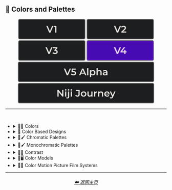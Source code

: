 <h2>🎨 Colors and Palettes</h2>

<div align="center">

[<img src="/Images/Repo_Parts/Buttons/Version_Buttons/button_version_V1_inactive.webp?raw=true" alt="MidJourney V1" height="64" />](/Pages/MJ_V1/Style_Pages/Sphere/Colors_and_Palettes.md)
[<img src="/Images/Repo_Parts/Buttons/Version_Buttons/button_version_V2_inactive.webp?raw=true" alt="MidJourney V2" height="64" />](/Pages/MJ_V2/Style_Pages/Sphere/Colors_and_Palettes.md)
[<img src="/Images/Repo_Parts/Buttons/Version_Buttons/button_version_V3_inactive.webp?raw=true" alt="MidJourney V3" height="64" />](/Pages/MJ_V3/Style_Pages/Just_The_Style/Colors_and_Palettes.md)
[<img src="/Images/Repo_Parts/Buttons/Version_Buttons/button_version_V4_active.webp?raw=true" alt="MidJourney V4" height="64" />](/Pages/MJ_V4/Style_Pages/Just_The_Style/Colors_and_Palettes.md)
<br>
[<img src="/Images/Repo_Parts/Buttons/Version_Buttons/button_version_V5_Alpha_inactive_half.webp?raw=true" alt="MidJourney V5" height="64" />](/Pages/MJ_V5/Style_Pages/Just_The_Style/Colors_and_Palettes.md)
[<img src="/Images/Repo_Parts/Buttons/Version_Buttons/button_version_niji_inactive_half.webp?raw=true" alt="Niji Journey" height="64" />](/Pages/Niji_Journey/Style_Pages/Colors_and_Palettes.md)


</div>

<hr>
<br>


- <details><summary>🎨🔴 Colors</summary><p>


    - <details><summary>🎨🔴 Basic Colors</summary><p><div align="center">

        | White | Black | Brown |
        | :-: | :-: | :-: |
        | <img src="/Images/MJ_V4/V4_Alpha_3.6/Midjourney_Styles/White.webp?raw=true" width="256" /> | <img src="/Images/MJ_V4/V4_Alpha_3.6/Midjourney_Styles/Black.webp?raw=true" width="256" /> | <img src="/Images/MJ_V4/V4_Alpha_3.5/Midjourney_Styles/Brown.webp?raw=true" width="256" /> |
        
        <br>
        
        | Light-Gray | Gray | Dark-Gray |
        | :-: | :-: | :-: |
        | <img src="/Images/MJ_V4/V4_Alpha_3.5/Midjourney_Styles/Light-Gray.webp?raw=true" width="256" /> | <img src="/Images/MJ_V4/V4_Alpha_3.5/Midjourney_Styles/Gray.webp?raw=true" width="256" /> | <img src="/Images/MJ_V4/V4_Alpha_3.5/Midjourney_Styles/Dark-Gray.webp?raw=true" width="256" /> |
        
        <br>
        
        | Maroon | Red | Orange |
        | :-: | :-: | :-: |
        | <img src="/Images/MJ_V4/V4_Alpha_3.5/Midjourney_Styles/Maroon.webp?raw=true" width="256" /> | <img src="/Images/MJ_V4/V4_Alpha_3.6/Midjourney_Styles/Red.webp?raw=true" width="256" /> | <img src="/Images/MJ_V4/V4_Alpha_3.5/Midjourney_Styles/Orange.webp?raw=true" width="256" /> |
        
        <br>
        
        | Yellow | Lime | Green |
        | :-: | :-: | :-: |
        | <img src="/Images/MJ_V4/V4_Alpha_3.5/Midjourney_Styles/Yellow.webp?raw=true" width="256" /> | <img src="/Images/MJ_V4/V4_Alpha_3.5/Midjourney_Styles/Lime.webp?raw=true" width="256" /> | <img src="/Images/MJ_V4/V4_Alpha_3.5/Midjourney_Styles/Green.webp?raw=true" width="256" /> |

        <br>
        
        | Cyan | Teal | Blue |
        | :-: | :-: | :-: |
        | <img src="/Images/MJ_V4/V4_Alpha_3.5/Midjourney_Styles/Cyan.webp?raw=true" width="256" /> | <img src="/Images/MJ_V4/V4_Alpha_3.5/Midjourney_Styles/Teal.webp?raw=true" width="256" /> | <img src="/Images/MJ_V4/V4_Alpha_3.5/Midjourney_Styles/Blue.webp?raw=true" width="256" /> |
        
        <br>
        
        | Indigo | Purple | Violet |
        | :-: | :-: | :-: |
        | <img src="/Images/MJ_V4/V4_Alpha_3.5/Midjourney_Styles/Indigo.webp?raw=true" width="256" /> | <img src="/Images/MJ_V4/V4_Alpha_3.6/Midjourney_Styles/Purple.webp?raw=true" width="256" /> | <img src="/Images/MJ_V4/V4_Alpha_3.5/Midjourney_Styles/Violet.webp?raw=true" width="256" /> |
        
        <br>
        
        | Fuchsia | Magenta | Pink |
        | :-: | :-: | :-: |
        | <img src="/Images/MJ_V4/V4_Alpha_3.5/Midjourney_Styles/Fuchsia.webp?raw=true" width="256" /> | <img src="/Images/MJ_V4/V4_Alpha_3.5/Midjourney_Styles/Magenta.webp?raw=true" width="256" /> | <img src="/Images/MJ_V4/V4_Alpha_3.5/Midjourney_Styles/Pink.webp?raw=true" width="256" /> |

        </div></p></details>


    - <details><summary>🎨🔵 Extended Colors</summary><p><div align="center">

        | Tan | Beige |
        | :-: | :-: |
        | <img src="/Images/MJ_V4/V4_Alpha_3.5/Midjourney_Styles/Tan.webp?raw=true" width="256" /> | <img src="/Images/MJ_V4/V4_Alpha_3.5/Midjourney_Styles/Beige.webp?raw=true" width="256" /> |

        <br>

        | Blush | Scarlet |
        | :-: | :-: |
        | <img src="/Images/MJ_V4/V4_Alpha_3.5/Midjourney_Styles/Blush.webp?raw=true" width="256" /> | <img src="/Images/MJ_V4/V4_Alpha_3.5/Midjourney_Styles/Scarlet.webp?raw=true" width="256" /> |
        
        <br>
        
        | Olive-Green | Chartreuse |
        | :-: | :-: |
        | <img src="/Images/MJ_V4/V4_Alpha_3.5/Midjourney_Styles/Olive-Green.webp?raw=true" width="256" /> | <img src="/Images/MJ_V4/V4_Alpha_3.5/Midjourney_Styles/Chartreuse.webp?raw=true" width="256" /> |
        
        <br>
        
        | Turquoise | Aqua | Azure |
        | :-: | :-: | :-: |
        | <img src="/Images/MJ_V4/V4_Alpha_3.6/Midjourney_Styles/Turquoise.webp?raw=true" width="256" /> | <img src="/Images/MJ_V4/V4_Alpha_3.5/Midjourney_Styles/Aqua.webp?raw=true" width="256" /> | <img src="/Images/MJ_V4/V4_Alpha_3.5/Midjourney_Styles/Azure.webp?raw=true" width="256" /> |

        </div></p></details>


    - <details><summary>🎨⚫ Dark Variations</summary><p><div align="center">

        | Dark-White | Dark-Brown |
        | :-: | :-: |
        | <img src="/Images/MJ_V4/V4_Alpha_3.5/Midjourney_Styles/Dark-White.webp?raw=true" width="256" /> | <img src="/Images/MJ_V4/V4_Alpha_3.5/Midjourney_Styles/Dark-Brown.webp?raw=true" width="256" /> |
        
        <br>
        
        | Dark-Maroon | Dark-Red | Dark-Orange |
        | :-: | :-: | :-: |
        | <img src="/Images/MJ_V4/V4_Alpha_3.5/Midjourney_Styles/Dark-Maroon.webp?raw=true" width="256" /> | <img src="/Images/MJ_V4/V4_Alpha_3.5/Midjourney_Styles/Dark-Red.webp?raw=true" width="256" /> | <img src="/Images/MJ_V4/V4_Alpha_3.5/Midjourney_Styles/Dark-Orange.webp?raw=true" width="256" /> |
        
        <br>
        
        | Dark-Yellow | Dark-Lime | Dark-Green |
        | :-: | :-: | :-: |
        | <img src="/Images/MJ_V4/V4_Alpha_3.5/Midjourney_Styles/Dark-Yellow.webp?raw=true" width="256" /> | <img src="/Images/MJ_V4/V4_Alpha_3.5/Midjourney_Styles/Dark-Lime.webp?raw=true" width="256" /> | <img src="/Images/MJ_V4/V4_Alpha_3.5/Midjourney_Styles/Dark-Green.webp?raw=true" width="256" /> |

        <br>
        
        | Dark-Cyan | Dark-Blue |
        | :-: | :-: |
        | <img src="/Images/MJ_V4/V4_Alpha_3.5/Midjourney_Styles/Dark-Cyan.webp?raw=true" width="256" /> | <img src="/Images/MJ_V4/V4_Alpha_3.5/Midjourney_Styles/Dark-Blue.webp?raw=true" width="256" /> |
        
        <br>
        
        | Dark-Purple | Dark-Magenta | Dark-Pink |
        | :-: | :-: | :-: |
        | <img src="/Images/MJ_V4/V4_Alpha_3.5/Midjourney_Styles/Dark-Purple.webp?raw=true" width="256" /> | <img src="/Images/MJ_V4/V4_Alpha_3.5/Midjourney_Styles/Dark-Magenta.webp?raw=true" width="256" /> | <img src="/Images/MJ_V4/V4_Alpha_3.5/Midjourney_Styles/Dark-Pink.webp?raw=true" width="256" /> |

        </div></p></details>


    - <details><summary>🎨⚪ Light Variations</summary><p><div align="center">

        | Light-Black | Light-Brown |
        | :-: | :-: |
        | <img src="/Images/MJ_V4/V4_Alpha_3.5/Midjourney_Styles/Light-Black.webp?raw=true" width="256" /> | <img src="/Images/MJ_V4/V4_Alpha_3.5/Midjourney_Styles/Light-Brown.webp?raw=true" width="256" /> |
        
        <br>
        
        | Light-Maroon | Light-Red | Light-Orange |
        | :-: | :-: | :-: |
        | <img src="/Images/MJ_V4/V4_Alpha_3.5/Midjourney_Styles/Light-Maroon.webp?raw=true" width="256" /> | <img src="/Images/MJ_V4/V4_Alpha_3.5/Midjourney_Styles/Light-Red.webp?raw=true" width="256" /> | <img src="/Images/MJ_V4/V4_Alpha_3.5/Midjourney_Styles/Light-Orange.webp?raw=true" width="256" /> |
        
        <br>
        
        | Light-Yellow | Light-Lime | Light-Green |
        | :-: | :-: | :-: |
        | <img src="/Images/MJ_V4/V4_Alpha_3.5/Midjourney_Styles/Light-Yellow.webp?raw=true" width="256" /> | <img src="/Images/MJ_V4/V4_Alpha_3.5/Midjourney_Styles/Light-Lime.webp?raw=true" width="256" /> | <img src="/Images/MJ_V4/V4_Alpha_3.5/Midjourney_Styles/Light-Green.webp?raw=true" width="256" /> |
        
        <br>
        
        | Light-Cyan | Light-Blue |
        | :-: | :-: |
        | <img src="/Images/MJ_V4/V4_Alpha_3.5/Midjourney_Styles/Light-Cyan.webp?raw=true" width="256" /> | <img src="/Images/MJ_V4/V4_Alpha_3.5/Midjourney_Styles/Light-Blue.webp?raw=true" width="256" /> |
        
        <br>
        
        | Light-Purple | Light-Magenta | Light-Pink |
        | :-: | :-: | :-: |
        | <img src="/Images/MJ_V4/V4_Alpha_3.5/Midjourney_Styles/Light-Purple.webp?raw=true" width="256" /> | <img src="/Images/MJ_V4/V4_Alpha_3.5/Midjourney_Styles/Light-Magenta.webp?raw=true" width="256" /> | <img src="/Images/MJ_V4/V4_Alpha_3.5/Midjourney_Styles/Light-Pink.webp?raw=true" width="256" /> |


        </div></p></details>


    - <details><summary>🎨🔶 Vivid Variations</summary><p><div align="center">

        | Vivid-Brown | Vivid-Maroon | Vivid-Red |
        | :-: | :-: | :-: |
        | <img src="/Images/MJ_V4/V4_Alpha_3.5/Midjourney_Styles/Vivid-Brown.webp?raw=true" width="256" /> | <img src="/Images/MJ_V4/V4_Alpha_3.5/Midjourney_Styles/Vivid-Maroon.webp?raw=true" width="256" /> | <img src="/Images/MJ_V4/V4_Alpha_3.5/Midjourney_Styles/Vivid-Red.webp?raw=true" width="256" /> |
        
        <br>
        
        | Vivid-Orange | Vivid-Yellow | Vivid-Lime |
        | :-: | :-: | :-: |
        | <img src="/Images/MJ_V4/V4_Alpha_3.5/Midjourney_Styles/Vivid-Orange.webp?raw=true" width="256" /> | <img src="/Images/MJ_V4/V4_Alpha_3.5/Midjourney_Styles/Vivid-Yellow.webp?raw=true" width="256" /> | <img src="/Images/MJ_V4/V4_Alpha_3.5/Midjourney_Styles/Vivid-Lime.webp?raw=true" width="256" /> |
        
        <br>
        
        | Vivid-Green | Vivid-Cyan | Vivid-Blue |
        | :-: | :-: | :-: |
        | <img src="/Images/MJ_V4/V4_Alpha_3.5/Midjourney_Styles/Vivid-Green.webp?raw=true" width="256" /> | <img src="/Images/MJ_V4/V4_Alpha_3.5/Midjourney_Styles/Vivid-Cyan.webp?raw=true" width="256" /> | <img src="/Images/MJ_V4/V4_Alpha_3.5/Midjourney_Styles/Vivid-Blue.webp?raw=true" width="256" /> |
        
        <br>
        
        | Vivid-Purple | Vivid-Magenta | Vivid-Pink |
        | :-: | :-: | :-: |
        | <img src="/Images/MJ_V4/V4_Alpha_3.5/Midjourney_Styles/Vivid-Purple.webp?raw=true" width="256" /> | <img src="/Images/MJ_V4/V4_Alpha_3.5/Midjourney_Styles/Vivid-Magenta.webp?raw=true" width="256" /> | <img src="/Images/MJ_V4/V4_Alpha_3.5/Midjourney_Styles/Vivid-Pink.webp?raw=true" width="256" /> |

        </div></p></details>

  </p></details>


- <details><summary>🎨 Color Based Designs</summary><p><div align="center">

    | Color | Colour |
    | :-: | :-: |
    | <img src="/Images/MJ_V4/V4_Alpha_3.5/Midjourney_Styles/Color.webp?raw=true" width="256" /> | <img src="/Images/MJ_V4/V4_Alpha_3.5/Midjourney_Styles/Colour.webp?raw=true" width="256" /> |

    <br>

    | Colorized | Color Wheel |
    | :-: | :-: |
    | <img src="/Images/MJ_V4/V4_Alpha_3.5/Midjourney_Styles/Colorized.webp?raw=true" width="256" /> | <img src="/Images/MJ_V4/V4_Alpha_3.5/Midjourney_Styles/Color_Wheel.webp?raw=true" width="256" /> |

    <br>

    | Hue | Tone | Value |
    | :-: | :-: | :-: |
    | <img src="/Images/MJ_V4/V4_Alpha_3.5/Midjourney_Styles/Hue.webp?raw=true" width="256" /> | <img src="/Images/MJ_V4/V4_Alpha_3.5/Midjourney_Styles/Tone.webp?raw=true" width="256" /> | <img src="/Images/MJ_V4/V4_Alpha_3.5/Midjourney_Styles/Value.webp?raw=true" width="256" /> |

    <br>

    | Gradient | Color Blend | False-Color |
    | :-: | :-: | :-: |
    | <img src="/Images/MJ_V4/V4_Alpha_3.5/Midjourney_Styles/Gradient.webp?raw=true" width="256" /> | <img src="/Images/MJ_V4/V4_Alpha_3.5/Midjourney_Styles/Color_Blend.webp?raw=true" width="256" /> | <img src="/Images/MJ_V4/V4_Alpha_3.5/Midjourney_Styles/False-Color.webp?raw=true" width="256" /> |

    <br>

    | Vibrance | Vibrant Colors | Vivid |
    | :-: | :-: | :-: |
    | <img src="/Images/MJ_V4/V4_Alpha_3.5/Midjourney_Styles/Vibrance.webp?raw=true" width="256" /> | <img src="/Images/MJ_V4/V4_Alpha_3.5/Midjourney_Styles/Vibrant_Colors.webp?raw=true" width="256" /> | <img src="/Images/MJ_V4/V4_Alpha_3.5/Midjourney_Styles/Vivid.webp?raw=true" width="256" /> |
    
    <br>

    | Bright Colors | Light Colors |
    | :-: | :-: |
    | <img src="/Images/MJ_V4/V4_Alpha_3.5/Midjourney_Styles/Bright_Colors.webp?raw=true" width="256" /> | <img src="/Images/MJ_V4/V4_Alpha_3.5/Midjourney_Styles/Light_Colors.webp?raw=true" width="256" /> |

    <br>

    | Dark Colors | Darkened |
    | :-: | :-: |
    | <img src="/Images/MJ_V4/V4_Alpha_3.5/Midjourney_Styles/Dark_Colors.webp?raw=true" width="256" /> | <img src="/Images/MJ_V4/V4_Alpha_3.5/Midjourney_Styles/Darkened.webp?raw=true" width="256" /> |

    <br>

    | Neutral | Dingy Colors |
    | :-: | :-: |
    | <img src="/Images/MJ_V4/V4_Alpha_3.5/Midjourney_Styles/Neutral.webp?raw=true" width="256" /> | <img src="/Images/MJ_V4/V4_Alpha_3.5/Midjourney_Styles/Dingy_Colors.webp?raw=true" width="256" /> |

    <br>

    | Spectrum | Pigment | Variegated |
    | :-: | :-: | :-: |
    | <img src="/Images/MJ_V4/V4_Alpha_3.5/Midjourney_Styles/Spectrum.webp?raw=true" width="256" /> | <img src="/Images/MJ_V4/V4_Alpha_3.5/Midjourney_Styles/Pigment.webp?raw=true" width="256" /> | <img src="/Images/MJ_V4/V4_Alpha_3.5/Midjourney_Styles/Variegated.webp?raw=true" width="256" /> |

    <br>

    | Pure | Purity |
    | :-: | :-: |
    | <img src="/Images/MJ_V4/V4_Alpha_3.5/Midjourney_Styles/Pure.webp?raw=true" width="256" /> | <img src="/Images/MJ_V4/V4_Alpha_3.5/Midjourney_Styles/Purity.webp?raw=true" width="256" /> |

    <br>
    
    | Faded Colors | Faded |
    | :-: | :-: |
    | <img src="/Images/MJ_V4/V4_Alpha_3.5/Midjourney_Styles/Faded_Colors.webp?raw=true" width="256" /> | <img src="/Images/MJ_V4/V4_Alpha_3.5/Midjourney_Styles/Faded.webp?raw=true" width="256" /> |

    <br>
    
    | Autochrome | EnChroma |
    | :-: | :-: |
    | <img src="/Images/MJ_V4/V4_Alpha_3.5/Midjourney_Styles/Autochrome.webp?raw=true" width="256" /> | <img src="/Images/MJ_V4/V4_Alpha_3.5/Midjourney_Styles/EnChroma.webp?raw=true" width="256" /> |

    <br>
    
    | Happy Colors | Exciting Colors | Gloomy Colors |
    | :-: | :-: | :-: |
    | <img src="/Images/MJ_V4/V4_Alpha_3.5/Midjourney_Styles/Happy_Colors.webp?raw=true" width="256" /> | <img src="/Images/MJ_V4/V4_Alpha_3.5/Midjourney_Styles/Exciting_Colors.webp?raw=true" width="256" /> | <img src="/Images/MJ_V4/V4_Alpha_3.5/Midjourney_Styles/Gloomy_Colors.webp?raw=true" width="256" /> |
    
    <br>
    
    | Single Color | Double Colors | Dual Colors |
    | :-: | :-: | :-: |
    | <img src="/Images/MJ_V4/V4_Alpha_3.5/Midjourney_Styles/Single_Color.webp?raw=true" width="256" /> | <img src="/Images/MJ_V4/V4_Alpha_3.5/Midjourney_Styles/Double_Colors.webp?raw=true" width="256" /> | <img src="/Images/MJ_V4/V4_Alpha_3.5/Midjourney_Styles/Dual_Colors.webp?raw=true" width="256" /> |
    
    <br>
    
    | Triple Colors | Quadruple Colors | Quintuple Colors |
    | :-: | :-: | :-: |
    | <img src="/Images/MJ_V4/V4_Alpha_3.5/Midjourney_Styles/Triple_Colors.webp?raw=true" width="256" /> | <img src="/Images/MJ_V4/V4_Alpha_3.5/Midjourney_Styles/Quadruple_Colors.webp?raw=true" width="256" /> | <img src="/Images/MJ_V4/V4_Alpha_3.5/Midjourney_Styles/Quintuple_Colors.webp?raw=true" width="256" /> |
    
    <br>
    
    | Hextuple Colors | Septuple Colors | Octuple Colors |
    | :-: | :-: | :-: |
    | <img src="/Images/MJ_V4/V4_Alpha_3.5/Midjourney_Styles/Hextuple_Colors.webp?raw=true" width="256" /> | <img src="/Images/MJ_V4/V4_Alpha_3.5/Midjourney_Styles/Septuple_Colors.webp?raw=true" width="256" /> | <img src="/Images/MJ_V4/V4_Alpha_3.5/Midjourney_Styles/Octuple_Colors.webp?raw=true" width="256" /> |
    
    <br>
    
    | Infinituple Colors |
    | :-: |
    | <img src="/Images/MJ_V4/V4_Alpha_3.5/Midjourney_Styles/Infinituple_Colors.webp?raw=true" width="256" /> |

  </p></details>


- <details><summary>🎨🖌 Chromatic Palettes</summary><p><div align="center">

    | Palette | Color Palette |
    | :-: | :-: |
    | <img src="/Images/MJ_V4/V4_Alpha_3.5/Midjourney_Styles/Palette.webp?raw=true" width="256" /> | <img src="/Images/MJ_V4/V4_Alpha_3.5/Midjourney_Styles/Color_Palette.webp?raw=true" width="256" /> |

    <br>

    | Warm Color Palette | Cool Color Palette | Inverted Colors |
    | :-: | :-: | :-: |
    | <img src="/Images/MJ_V4/V4_Alpha_3.5/Midjourney_Styles/Warm_Color_Palette.webp?raw=true" width="256" /> | <img src="/Images/MJ_V4/V4_Alpha_3.5/Midjourney_Styles/Cool_Color_Palette.webp?raw=true" width="256" /> | <img src="/Images/MJ_V4/V4_Alpha_3.5/Midjourney_Styles/Inverted_Colors.webp?raw=true" width="256" /> |
    
    <br>
    
    | Colorful | Multicolored | Rainbow |
    | :-: | :-: | :-: |
    | <img src="/Images/MJ_V4/V4_Alpha_3.5/Midjourney_Styles/Colorful.webp?raw=true" width="256" /> | <img src="/Images/MJ_V4/V4_Alpha_3.5/Midjourney_Styles/Multicolored.webp?raw=true" width="256" /> | <img src="/Images/MJ_V4/V4_Alpha_3.5/Midjourney_Styles/Rainbow.webp?raw=true" width="256" /> |

    <br>

    | Spectral Color |
    | :-: |
    | <img src="/Images/MJ_V4/V4_Alpha_3.5/Midjourney_Styles/Spectral_Color.webp?raw=true" width="256" /> |
    
    <br>
    
    | Vibrant |
    | :-: |
    | <img src="/Images/MJ_V4/V4_Alpha_3.5/Midjourney_Styles/Vibrant.webp?raw=true" width="256" /> |

    <br>
    
    | Chroma | Dichromatism | Tetrachromacy |
    | :-: | :-: | :-: |
    | <img src="/Images/MJ_V4/V4_Alpha_3.5/Midjourney_Styles/Chroma.webp?raw=true" width="256" /> | <img src="/Images/MJ_V4/V4_Alpha_3.5/Midjourney_Styles/Dichromatism.webp?raw=true" width="256" /> | <img src="/Images/MJ_V4/V4_Alpha_3.5/Midjourney_Styles/Tetrachromacy.webp?raw=true" width="256" /> |
    
    <br>

    | Saturated | High Saturation | Low Saturation |
    | :-: | :-: | :-: |
    | <img src="/Images/MJ_V4/V4_Alpha_3.5/Midjourney_Styles/Saturated.webp?raw=true" width="256" /> | <img src="/Images/MJ_V4/V4_Alpha_3.5/Midjourney_Styles/High_Saturation.webp?raw=true" width="256" /> | <img src="/Images/MJ_V4/V4_Alpha_3.5/Midjourney_Styles/Low_Saturation.webp?raw=true" width="256" /> |

    <br>
    
    | Neon | Electric Colors |
    | :-: | :-: |
    | <img src="/Images/MJ_V4/V4_Alpha_3.5/Midjourney_Styles/Neon.webp?raw=true" width="256" /> | <img src="/Images/MJ_V4/V4_Alpha_3.5/Midjourney_Styles/Electric_Colors.webp?raw=true" width="256" /> |

    <br>
    
    | Complimentary-Colors | Split-Complementary-Colors | Supplementary-Colors |
    | :-: | :-: | :-: |
    | <img src="/Images/MJ_V4/V4_Alpha_3.5/Midjourney_Styles/Complimentary-Colors.webp?raw=true" width="256" /> | <img src="/Images/MJ_V4/V4_Alpha_3.5/Midjourney_Styles/Split-Complementary-Colors.webp?raw=true" width="256" /> | <img src="/Images/MJ_V4/V4_Alpha_3.5/Midjourney_Styles/Supplementary-Colors.webp?raw=true" width="256" /> |
    
    <br>
    
    | Analogous-Colors | Triadic-Colors | Tetradic-Colors |
    | :-: | :-: | :-: |
    | <img src="/Images/MJ_V4/V4_Alpha_3.5/Midjourney_Styles/Analogous-Colors.webp?raw=true" width="256" /> | <img src="/Images/MJ_V4/V4_Alpha_3.5/Midjourney_Styles/Triadic-Colors.webp?raw=true" width="256" /> | <img src="/Images/MJ_V4/V4_Alpha_3.5/Midjourney_Styles/Tetradic-Colors.webp?raw=true" width="256" /> |
    
    <br>
    
    | Polychromatic-Colors | Tonal Colors |
    | :-: | :-: |
    | <img src="/Images/MJ_V4/V4_Alpha_3.5/Midjourney_Styles/Polychromatic-Colors.webp?raw=true" width="256" /> | <img src="/Images/MJ_V4/V4_Alpha_3.5/Midjourney_Styles/Tonal_Colors.webp?raw=true" width="256" /> |

    <br>
    
    | Light | Light Mode |
    | :-: | :-: |
    | <img src="/Images/MJ_V4/V4_Alpha_3.5/Midjourney_Styles/Light.webp?raw=true" width="256" /> | <img src="/Images/MJ_V4/V4_Alpha_3.5/Midjourney_Styles/Light_Mode.webp?raw=true" width="256" /> |

    <br>
    
    | Dark | Dark Mode |
    | :-: | :-: |
    | <img src="/Images/MJ_V4/V4_Alpha_3.5/Midjourney_Styles/Dark.webp?raw=true" width="256" /> | <img src="/Images/MJ_V4/V4_Alpha_3.5/Midjourney_Styles/Dark_Mode.webp?raw=true" width="256" /> |

    <br>
    
    | Tones of Black | Tones of Black in Background | Light Blue Background |
    | :-: | :-: | :-: |
    | <img src="/Images/MJ_V4/V4_Alpha_3.5/Midjourney_Styles/Tones_of_Black.webp?raw=true" width="256" /> | <img src="/Images/MJ_V4/V4_Alpha_3.5/Midjourney_Styles/Tones_of_Black_in_Background.webp?raw=true" width="256" /> | <img src="/Images/MJ_V4/V4_Alpha_3.5/Midjourney_Styles/Light_Blue_Background.webp?raw=true" width="256" /> |

    <br>
    
    | Light Blue Foreground |
    | :-: |
    | <img src="/Images/MJ_V4/V4_Alpha_3.5/Midjourney_Styles/Light_Blue_Foreground.webp?raw=true" width="256" /> |

  </div></p></details>


- <details><summary>🎨🖌 Monochromatic Palettes</summary><p><div align="center">

    | Monochromatic | Monochrome |
    | :-: | :-: |
    | <img src="/Images/MJ_V4/V4_Alpha_3.5/Midjourney_Styles/Monochromatic.webp?raw=true" width="256" /> | <img src="/Images/MJ_V4/V4_Alpha_3.5/Midjourney_Styles/Monochrome.webp?raw=true" width="256" /> |
    
    <br>

    | Black and White | Grayscale |
    | :-: | :-: |
    | <img src="/Images/MJ_V4/V4_Alpha_3.5/Midjourney_Styles/Black_and_White.webp?raw=true" width="256" /> | <img src="/Images/MJ_V4/V4_Alpha_3.5/Midjourney_Styles/Grayscale.webp?raw=true" width="256" /> |

    <br>
    
    | Desaturated | Sepia |
    | :-: | :-: |
    | <img src="/Images/MJ_V4/V4_Alpha_3.5/Midjourney_Styles/Desaturated.webp?raw=true" width="256" /> | <img src="/Images/MJ_V4/V4_Alpha_3.5/Midjourney_Styles/Sepia.webp?raw=true" width="256" /> |

    <br>
    
    | Cyanopsia | Chloropsia | Erythropsia |
    | :-: | :-: | :-: |
    | <img src="/Images/MJ_V4/V4_Alpha_3.5/Midjourney_Styles/Cyanopsia.webp?raw=true" width="256" /> | <img src="/Images/MJ_V4/V4_Alpha_3.5/Midjourney_Styles/Chloropsia.webp?raw=true" width="256" /> | <img src="/Images/MJ_V4/V4_Alpha_3.6/Midjourney_Styles/Erythropsia.webp?raw=true" width="256" /> |

    <br>
    
    | Dyschromatopsia | Chromatopsia | Hyperchromatopsia |
    | :-: | :-: | :-: |
    | <img src="/Images/MJ_V4/V4_Alpha_3.5/Midjourney_Styles/Dyschromatopsia.webp?raw=true" width="256" /> | <img src="/Images/MJ_V4/V4_Alpha_3.5/Midjourney_Styles/Chromatopsia.webp?raw=true" width="256" /> | <img src="/Images/MJ_V4/V4_Alpha_3.5/Midjourney_Styles/Hyperchromatopsia.webp?raw=true" width="256" /> |

    </div></p></details>


- <details><summary>🎨🔲 Contrast</summary><p><div align="center">

    | Contrast |
    | :-: |
    | <img src="/Images/MJ_V4/V4_Alpha_3.5/Midjourney_Styles/Contrast.webp?raw=true" width="256" /> |
    
    <br>

    | High Contrast | Low Contrast |
    | :-: | :-: |
    | <img src="/Images/MJ_V4/V4_Alpha_3.5/Midjourney_Styles/High_Contrast.webp?raw=true" width="256" /> | <img src="/Images/MJ_V4/V4_Alpha_3.5/Midjourney_Styles/Low_Contrast.webp?raw=true" width="256" /> | 

    </div></p></details>


- <details><summary>🎨🖥 Color Models</summary><p><div align="center">

    | Color Model |
    | :-: |
    | <img src="/Images/MJ_V4/V4_Alpha_3.5/Midjourney_Styles/Color_Model.webp?raw=true" width="256" /> |
    
    <br>

    | RGB | scRGB | CMYK |
    | :-: | :-: | :-: |
    | <img src="/Images/MJ_V4/V4_Alpha_3.5/Midjourney_Styles/RGB.webp?raw=true" width="256" /> | <img src="/Images/MJ_V4/V4_Alpha_3.5/Midjourney_Styles/scRGB.webp?raw=true" width="256" /> | <img src="/Images/MJ_V4/V4_Alpha_3.5/Midjourney_Styles/CMYK.webp?raw=true" width="256" /> |
    
    <br>

    | HSV | HSL | HCL |
    | :-: | :-: | :-: |
    | <img src="/Images/MJ_V4/V4_Alpha_3.5/Midjourney_Styles/HSV.webp?raw=true" width="256" /> | <img src="/Images/MJ_V4/V4_Alpha_3.5/Midjourney_Styles/HSL.webp?raw=true" width="256" /> | <img src="/Images/MJ_V4/V4_Alpha_3.5/Midjourney_Styles/HCL.webp?raw=true" width="256" /> |
    
    <br>

    | VGA | EGA | CGA |
    | :-: | :-: | :-: |
    | <img src="/Images/MJ_V4/V4_Alpha_3.5/Midjourney_Styles/VGA.webp?raw=true" width="256" /> | <img src="/Images/MJ_V4/V4_Alpha_3.5/Midjourney_Styles/EGA.webp?raw=true" width="256" /> | <img src="/Images/MJ_V4/V4_Alpha_3.5/Midjourney_Styles/CGA.webp?raw=true" width="256" /> | 
    
    <br>
    
    | HDR | sRGB | DCI-P3 |
    | :-: | :-: | :-: |
    | <img src="/Images/MJ_V4/V4_Alpha_3.5/Midjourney_Styles/HDR.webp?raw=true" width="256" /> | <img src="/Images/MJ_V4/V4_Alpha_3.5/Midjourney_Styles/sRGB.webp?raw=true" width="256" /> | <img src="/Images/MJ_V4/V4_Alpha_3.5/Midjourney_Styles/DCI-P3.webp?raw=true" width="256" /> |
    
    <br>
    
    | Adobe RGB | ProPhoto RGB | Pantone |
    | :-: | :-: | :-: |
    | <img src="/Images/MJ_V4/V4_Alpha_3.5/Midjourney_Styles/Adobe_RGB.webp?raw=true" width="256" /> | <img src="/Images/MJ_V4/V4_Alpha_3.5/Midjourney_Styles/ProPhoto_RGB.webp?raw=true" width="256" /> | <img src="/Images/MJ_V4/V4_Alpha_3.5/Midjourney_Styles/Pantone.webp?raw=true" width="256" /> |

    <br>
    
    | YCbCr | YPbPr | Coloroid |
    | :-: | :-: | :-: |
    | <img src="/Images/MJ_V4/V4_Alpha_3.5/Midjourney_Styles/YCbCr.webp?raw=true" width="256" /> | <img src="/Images/MJ_V4/V4_Alpha_3.5/Midjourney_Styles/YPbPr.webp?raw=true" width="256" /> | <img src="/Images/MJ_V4/V4_Alpha_3.5/Midjourney_Styles/Coloroid.webp?raw=true" width="256" /> |

    </div></p></details>


- <details><summary>🎨🎥 Color Motion Picture Film Systems</summary><p><div align="center">

    | Technicolor | Kinemacolor |
    | :-: | :-: |
    | <img src="/Images/MJ_V4/V4_Alpha_3.5/Midjourney_Styles/Technicolor.webp?raw=true" width="256" /> | <img src="/Images/MJ_V4/V4_Alpha_3.5/Midjourney_Styles/Kinemacolor.webp?raw=true" width="256" /> | 
    
    <br>
    
    | Kodachrome | Cinecolor | Agfacolor |
    | :-: | :-: | :-: |
    | <img src="/Images/MJ_V4/V4_Alpha_3.5/Midjourney_Styles/Kodachrome.webp?raw=true" width="256" /> | <img src="/Images/MJ_V4/V4_Alpha_3.5/Midjourney_Styles/Cinecolor.webp?raw=true" width="256" /> | <img src="/Images/MJ_V4/V4_Alpha_3.5/Midjourney_Styles/Agfacolor.webp?raw=true" width="256" /> | 

    </div></p></details>

<hr>
<div align="center">
    <h6><a href="/README.md">⬅ 返回主页</a></h6>
</div>